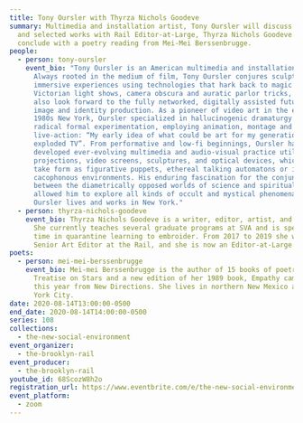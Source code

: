 ```yaml
---
title: Tony Oursler with Thyrza Nichols Goodeve
summary: Multimedia and installation artist, Tony Oursler will discuss recent
  and selected works with Rail Editor-at-Large, Thyrza Nichols Goodeve. We'll
  conclude with a poetry reading from Mei-Mei Berssenbrugge.
people:
  - person: tony-oursler
    event_bio: "Tony Oursler is an American multimedia and installation artist.
      Always rooted in the medium of film, Tony Oursler conjures sculptural and
      immersive experiences using technologies that hark back to magic lanterns,
      Victorian light shows, camera obscura and auratic parlor tricks, but that
      also look forward to the fully networked, digitally assisted future of
      image and identity production. As a pioneer of video art in the early
      1980s New York, Oursler specialized in hallucinogenic dramaturgy and
      radical formal experimentation, employing animation, montage and
      live-action: “My early idea of what could be art for my generation was an
      exploded TV”. From performative and low-fi beginnings, Oursler has
      developed ever-evolving multimedia and audio-visual practice utilizing
      projections, video screens, sculptures, and optical devices, which might
      take form as figurative puppets, ethereal talking automatons or immersive,
      cacophonous environments. His enduring fascination for the conjunctions
      between the diametrically opposed worlds of science and spiritualism has
      allowed him to explore all kinds of occult and mystical phenomena. Tony
      Oursler lives and works in New York."
  - person: thyrza-nichols-goodeve
    event_bio: Thyrza Nichols Goodeve is a writer, editor, artist, and interviewer.
      She currently teaches several graduate programs at SVA and is spending her
      time in quarantine learning to embroider. From 2017 to 2019 she was the
      Senior Art Editor at the Rail, and she is now an Editor-at-Large.
poets:
  - person: mei-mei-berssenbrugge
    event_bio: Mei-mei Berssenbrugge is the author of 15 books of poetry.  A
      Treatise on Stars and a new edition of her 1989 book, Empathy came out
      this year from New Directions. She lives in northern New Mexico and New
      York City.
date: 2020-08-14T13:00:00-0500
end_date: 2020-08-14T14:00:00-0500
series: 108
collections:
  - the-new-social-environment
event_organizer:
  - the-brooklyn-rail
event_producer:
  - the-brooklyn-rail
youtube_id: 68ScozW8h2o
registration_url: https://www.eventbrite.com/e/the-new-social-environment-108-tony-oursler-tickets-115796864539
event_platform:
  - zoom
---
```


